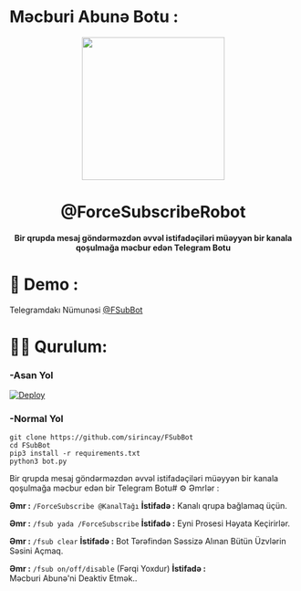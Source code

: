 # Məcburi Abunə Botu :
<p align="center"><a href="#"><img src="https://telegra.ph/file/726e9af91d30fc6ef5d52.jpg" width="250"></a></p> 
<h1 align="center"><b>@ForceSubscribeRobot</b></h1>
<h4 align="center">Bir qrupda mesaj göndərməzdən əvvəl istifadəçiləri müəyyən bir kanala qoşulmağa məcbur edən Telegram Botu</h4>

# 🤖 Demo :
Telegramdakı Nümunəsi [@FSubBot](https://t.me/FsubBot)

# 👨‍💻 Qurulum:
### -Asan Yol
[![Deploy](https://www.herokucdn.com/deploy/button.svg)](https://heroku.com/deploy?template=https://github.com/sirincay2/ForceSubBot/tree/main)

### -Normal Yol
~~~
git clone https://github.com/sirincay/FSubBot
cd FSubBot
pip3 install -r requirements.txt
python3 bot.py
~~~

Bir qrupda mesaj göndərməzdən əvvəl istifadəçiləri müəyyən bir kanala qoşulmağa məcbur edən bir Telegram Botu# ⚙ Əmrlər :

**Əmr :** ```/ForceSubscribe @KanalTağı``` 
**İstifadə :** Kanalı qrupa bağlamaq üçün.

**Əmr :** ```/fsub yada /ForceSubscribe```
**İstifadə :** Eyni Prosesi Həyata Keçirirlər.

**Əmr :** ```/fsub clear```
**İstifadə :** Bot Tərəfindən Səssizə Alınan Bütün Üzvlərin Səsini Açmaq. <br/>

**Əmr :** ```/fsub on/off/disable``` (Fərqi Yoxdur)
**İstifadə :** <br>Məcburi Abunə'ni Deaktiv Etmək..
